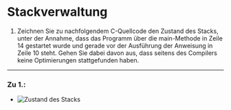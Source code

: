 # Stackverwaltung
1. Zeichnen Sie zu nachfolgendem C-Quellcode den Zustand des Stacks, unter der Annahme, dass das Programm über die main-Methode in Zeile 14 gestartet wurde und gerade vor der Ausführung der Anweisung in Zeile 10 steht. Gehen Sie dabei davon aus, dass seitens des Compilers keine Optimierungen stattgefunden haben.
---
### Zu 1.:
- ![Zustand des Stacks](https://cdn.discordapp.com/attachments/573590738634277029/965598498064048138/image0.jpg)
